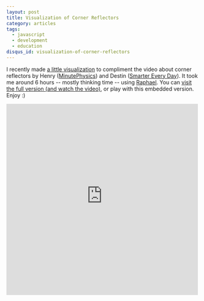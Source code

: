 ```yaml
---
layout: post
title: Visualization of Corner Reflectors
category: articles
tags:
  - javascript
  - development
  - education
disqus_id: visualization-of-corner-reflectors
---
```


I recently made [a little visualization](http://wellcaffeinated.github.com/Optics/corner-reflector) to compliment the video about corner reflectors by Henry ([MinutePhysics](http://minutephysics.com/)) and Destin ([Smarter Every Day](http://www.youtube.com/user/destinws2)). It took me around 6 hours -- mostly thinking time -- using [Raphael](http://raphaeljs.com/). You can [visit the full version (and watch the video)](http://wellcaffeinated.github.com/Optics/corner-reflector), or play with this embedded version. Enjoy :)

<iframe width="500" height="500" src="http://wellcaffeinated.github.com/Optics/corner-reflector/embed.html" frameborder="0"> </iframe>
